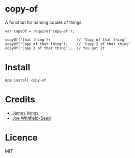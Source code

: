 # copy-of
A function for naming copies of things.

    var copyOf = require('copy-of');

    copyOf('that thing');            // 'Copy of that thing'
    copyOf('Copy of that thing');    // 'Copy 2 of that thing'
    copyOf('Copy 2 of that thing');  // You get it

# Install

    npm install copy-of

# Credits

 * [James Ivings](https://github.com/jivings)
 * [Joe Whitfield-Seed](https://github.com/jwhitfieldseed)

# Licence

MIT
